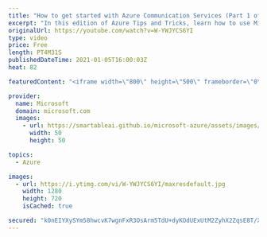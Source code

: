 ```yaml
---
title: "How to get started with Azure Communication Services (Part 1 of 2) | Azure Tips and Tricks"
excerpt: "In this edition of Azure Tips and Tricks, learn how to use Microsoft Azure Communication Services for chat and how to build a chat app.   For more tips and tricks, visit: https://aka.ms/azuretipsandtricks  Get started with 12 months of free services and $200 USD in credit. Create your free account today"
originalUrl: https://youtube.com/watch?v=W-YWJYCS6YI
type: video
price: Free
length: PT4M31S
publishedDateTime: 2021-01-05T16:00:03Z
heat: 82

featuredContent: "<iframe width=\"800\" height=\"500\" frameborder=\"0\" src=\"https://www.youtube.com/embed/W-YWJYCS6YI\" allow=\"accelerometer; autoplay; encrypted-media; gyroscope; picture-in-picture\" allowfullscreen></iframe>"

provider:
  name: Microsoft
  domain: microsoft.com
  images:
    - url: https://smartableai.github.io/microsoft-azure/assets/images/organizations/microsoft.com-50x50.jpg
      width: 50
      height: 50

topics:
  - Azure

images:
  - url: https://i.ytimg.com/vi/W-YWJYCS6YI/maxresdefault.jpg
    width: 1280
    height: 720
    isCached: true

secured: "k0nEIYXySYm58hwcvK7wgnFxR3OsArm5TdU+dyKOdUExUtM2ZyhX2ZqsE8T/X6oPEn+Ev03Oz45PSazPQWAuWSG90L/+15eiOfEYjZhNQN4WCCA8LCqpbdYKCMjN+uwoLK5ekPnyQcsbfWKmbaflyVS32iwN2RupUAWZbzdT0aV8aBASjbVQowt05gawTjzkC6XoKvKN1ZlYn3ptXQw5EQRSCiqkkrTj4jwvpixIxdcIXTncCv3X2N0F7suaXZSevWq5Ju5PmN+pcMAumJrpRo9srzR382iMwtdI+jVaNhtmrPWfbT9ulHOqAGXdCmEyv6rXBDH5v9Yrq0pJTvudKV0bHrA2KILa0dkQN+fqPhRryD23zTROoBlYxuACQf4w3rz1nBLKt/SjjxWTe8QV861yl6Xy3rTlKtkt82NmA88=;2trP5b00hhpgGtQZkgGe4A=="
---
```



